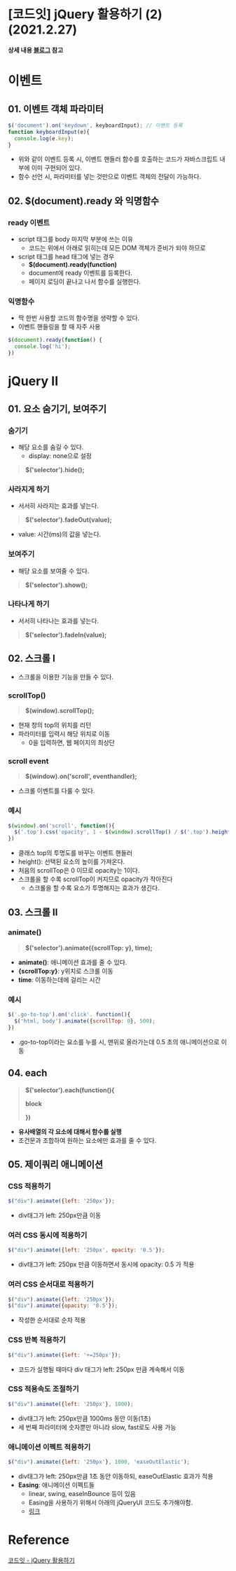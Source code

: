# [코드잇] jQuery 활용하기 (2) (2021.2.27)



**상세 내용 [블로그](https://greedysiru.tistory.com/233) 참고**



# 이벤트

## 01. 이벤트 객체 파라미터

```javascript
$('document').on('keydown', keyboardInput); // 이벤트 등록
function keyboardInput(e){
  console.log(e.key);
}
```

* 위와 같이 이벤트 등록 시, 이벤트 핸들러 함수를 호출하는 코드가 자바스크립트 내부에 이미 구현되어 있다.
* 함수 선언 시, 파라미터를 넣는 것만으로 이벤트 객체의 전달이 가능하다.



## 02. $(document).ready 와 익명함수

### ready 이벤트

* script 태그를 body 마지막 부분에 쓰는 이유
  * 코드는 위에서 아래로 읽히는데 모든 DOM 객체가 준비가 되야 하므로
* script 태그를 head 태그에 넣는 경우
  * **$(document).ready(function)**
  * document에 ready 이벤트를 등록한다.
  * 페이지 로딩이 끝나고 나서 함수를 실행한다.



### 익명함수

* 딱 한번 사용할 코드의 함수명을 생략할 수 있다.
* 이벤트 핸들링을 할 때 자주 사용

```javascript
$(document).ready(function() {
  console.log('hi');
})
```



# jQuery II

## 01. 요소 숨기기, 보여주기

### 숨기기

* 해당 요소를 숨길 수 있다.
  * display: none으로 설정

> **$('selector').hide();**



### 사라지게 하기

* 서서히 사라지는 효과를 넣는다.

> **$('selector').fadeOut(value);**

* value: 시간(ms)의 값을 넣는다.



### 보여주기

* 해당 요소를 보여줄 수 있다.

> **$('selector').show();**



### 나타나게 하기

* 서서히 나타나는 효과를 넣는다.

> **$('selector').fadeIn(value);**



## 02. 스크롤 I

* 스크롤을 이용한 기능을 만들 수 있다.



### scrollTop()

> **$(window).scrollTop();**

* 현재 창의 top의 위치를 리턴
* 파라미터를 입력시 해당 위치로 이동
  * 0을 입력하면, 웹 페이지의 최상단



### scroll event

> **$(window).on('scroll', eventhandler);**

* 스크롤 이벤트를 다룰 수 있다.



### 예시

```javascript
$(window).on('scroll', function(){
  $('.top').css('opacity', 1 - $(window).scrollTop() / $('.top').height());
})
```

* 클래스 top의 투명도를 바꾸는 이벤트 핸들러
* height(): 선택된 요소의 높이를 가져온다.
* 처음의 scrollTop은 0 이므로 opacity는 1이다.
* 스크롤을 할 수록 scrollTop이 커지므로 opacity가 작아진다
  * 스크롤을 할 수록 요소가 투명해지는 효과가 생긴다.



## 03. 스크롤 II

### animate()

> **$('selector').animate({scrollTop: y}, time);**

* **animate()**: 애니메이션 효과를 줄 수 있다.
* **{scrollTop:y}**: y위치로 스크롤 이동
* **time**: 이동하는데에 걸리는 시간



### 예시

```javascript
$('.go-to-top').on('click'. function(){
  $('html, body').animate({scrollTop: 0}, 500);
})
```

* .go-to-top이라는 요소를 누를 시, 맨위로 올라가는데 0.5 초의 애니메이션으로 이동



## 04. each

> **$('selector').each(function(){**
>
>   **block**
>
> **})**

* **유사배열의 각 요소에 대해서 함수를 실행**
* 조건문과 조합하여 원하는 요소에만 효과를 줄 수 있다.



## 05. 제이쿼리 애니메이션

### CSS 적용하기

```javascript
$("div").animate({left: '250px'});
```

* div태그가 left: 250px만큼 이동



### 여러 CSS 동시에 적용하기

```javascript
$("div").animate({left: '250px', opacity: '0.5'});
```

* div태그가 left: 250px 만큼 이동하면서 동시에 opacity: 0.5 가 적용



### 여러 CSS 순서대로 적용하기

```javascript
$("div").animate({left: '250px'});
$("div").animate({opacity: '0.5'});
```

* 작성한 순서대로 순차 적용



### CSS 반복 적용하기

```javascript
$("div").animate({left: '+=250px'});
```

* 코드가 실행될 때마다 div 태그가 left: 250px 만큼 계속해서 이동



### CSS 적용속도 조절하기

```javascript
$("div").animate({left: '250px'}, 1000);
```

* div태그가 left: 250px만큼  1000ms 동안 이동(1초)
* 세 번째 파라미터에 숫자뿐만 아니라 slow, fast로도 사용 가능



### 애니메이션 이펙트 적용하기

 ```javascript
$("div").animate({left: '250px'}, 1000, 'easeOutElastic');
 ```

* div태그가 left: 250px만큼 1초 동안 이동하되, easeOutElastic 효과가 적용
* **Easing**: 애니메이션 이펙트들
  * linear, swing, easeInBounce 등이 있음
  * Easing을 사용하기 위해서 아래의 jQueryUI 코드도 추가해야함.
  *  [링크](https://code.jquery.com/ui/)



# Reference

[코드잇 - jQuery 활용하기](https://www.codeit.kr/courses/jquery/topics/making-use-of-jquery)

